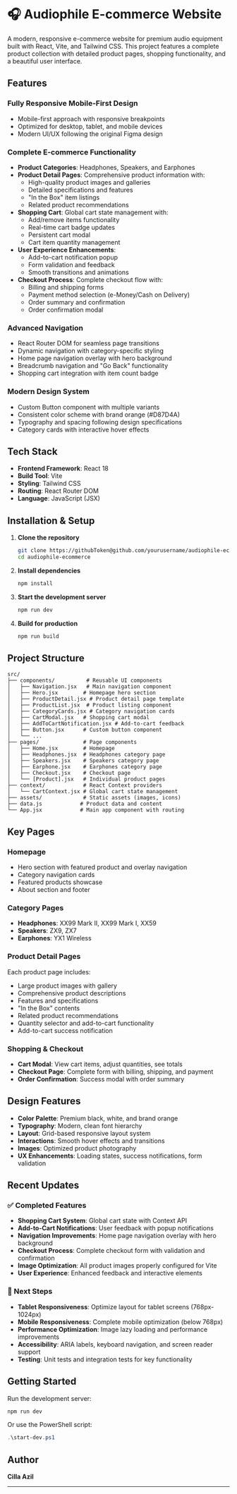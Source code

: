 # 🎧 Audiophile E-commerce Website

A modern, responsive e-commerce website for premium audio equipment built with React, Vite, and Tailwind CSS. This project features a complete product collection with detailed product pages, shopping functionality, and a beautiful user interface.

## Features

### **Fully Responsive Mobile-First Design**

- Mobile-first approach with responsive breakpoints
- Optimized for desktop, tablet, and mobile devices
- Modern UI/UX following the original Figma design

### **Complete E-commerce Functionality**

- **Product Categories**: Headphones, Speakers, and Earphones
- **Product Detail Pages**: Comprehensive product information with:
  - High-quality product images and galleries
  - Detailed specifications and features
  - "In the Box" item listings
  - Related product recommendations
- **Shopping Cart**: Global cart state management with:
  - Add/remove items functionality
  - Real-time cart badge updates
  - Persistent cart modal
  - Cart item quantity management
- **User Experience Enhancements**:
  - Add-to-cart notification popup
  - Form validation and feedback
  - Smooth transitions and animations
- **Checkout Process**: Complete checkout flow with:
  - Billing and shipping forms
  - Payment method selection (e-Money/Cash on Delivery)
  - Order summary and confirmation
  - Order confirmation modal

### **Advanced Navigation**

- React Router DOM for seamless page transitions
- Dynamic navigation with category-specific styling
- Home page navigation overlay with hero background
- Breadcrumb navigation and "Go Back" functionality
- Shopping cart integration with item count badge

### **Modern Design System**

- Custom Button component with multiple variants
- Consistent color scheme with brand orange (#D87D4A)
- Typography and spacing following design specifications
- Category cards with interactive hover effects

## Tech Stack

- **Frontend Framework**: React 18
- **Build Tool**: Vite
- **Styling**: Tailwind CSS
- **Routing**: React Router DOM
- **Language**: JavaScript (JSX)

## Installation & Setup

1. **Clone the repository**

   ```bash
   git clone https://githubToken@github.com/yourusername/audiophile-ecommerce.git
   cd audiophile-ecommerce
   ```

2. **Install dependencies**

   ```bash
   npm install
   ```

3. **Start the development server**

   ```bash
   npm run dev
   ```

4. **Build for production**
   ```bash
   npm run build
   ```

## Project Structure

```
src/
├── components/          # Reusable UI components
│   ├── Navigation.jsx   # Main navigation component
│   ├── Hero.jsx        # Homepage hero section
│   ├── ProductDetail.jsx # Product detail page template
│   ├── ProductList.jsx  # Product listing component
│   ├── CategoryCards.jsx # Category navigation cards
│   ├── CartModal.jsx   # Shopping cart modal
│   ├── AddToCartNotification.jsx # Add-to-cart feedback
│   ├── Button.jsx      # Custom button component
│   └── ...
├── pages/              # Page components
│   ├── Home.jsx        # Homepage
│   ├── Headphones.jsx  # Headphones category page
│   ├── Speakers.jsx    # Speakers category page
│   ├── Earphone.jsx    # Earphones category page
│   ├── Checkout.jsx    # Checkout page
│   └── [Product].jsx   # Individual product pages
├── context/            # React Context providers
│   └── CartContext.jsx # Global cart state management
├── assets/             # Static assets (images, icons)
├── data.js            # Product data and content
└── App.jsx            # Main app component with routing
```

## Key Pages

### **Homepage**

- Hero section with featured product and overlay navigation
- Category navigation cards
- Featured products showcase
- About section and footer

### **Category Pages**

- **Headphones**: XX99 Mark II, XX99 Mark I, XX59
- **Speakers**: ZX9, ZX7
- **Earphones**: YX1 Wireless

### **Product Detail Pages**

Each product page includes:

- Large product images with gallery
- Comprehensive product descriptions
- Features and specifications
- "In the Box" contents
- Related product recommendations
- Quantity selector and add-to-cart functionality
- Add-to-cart success notification

### **Shopping & Checkout**

- **Cart Modal**: View cart items, adjust quantities, see totals
- **Checkout Page**: Complete form with billing, shipping, and payment
- **Order Confirmation**: Success modal with order summary

## Design Features

- **Color Palette**: Premium black, white, and brand orange
- **Typography**: Modern, clean font hierarchy
- **Layout**: Grid-based responsive layout system
- **Interactions**: Smooth hover effects and transitions
- **Images**: Optimized product photography
- **UX Enhancements**: Loading states, success notifications, form validation

## Recent Updates

### ✅ Completed Features

- **Shopping Cart System**: Global cart state with Context API
- **Add-to-Cart Notifications**: User feedback with popup notifications
- **Navigation Improvements**: Home page navigation overlay with hero background
- **Checkout Process**: Complete checkout form with validation and confirmation
- **Image Optimization**: All product images properly configured for Vite
- **User Experience**: Enhanced feedback and interactive elements

### 🚀 Next Steps

- **Tablet Responsiveness**: Optimize layout for tablet screens (768px-1024px)
- **Mobile Responsiveness**: Complete mobile optimization (below 768px)
- **Performance Optimization**: Image lazy loading and performance improvements
- **Accessibility**: ARIA labels, keyboard navigation, and screen reader support
- **Testing**: Unit tests and integration tests for key functionality

## Getting Started

Run the development server:

```bash
npm run dev
```

Or use the PowerShell script:

```powershell
.\start-dev.ps1
```

## Author

**Cilla Azil**

---
